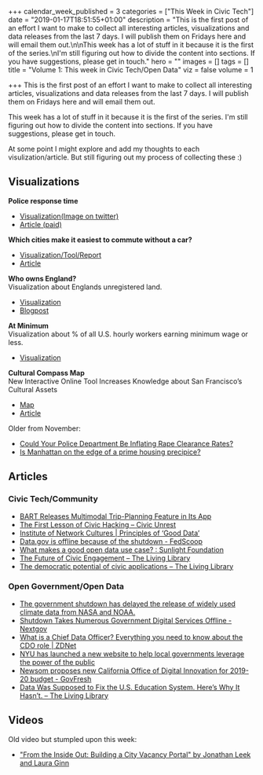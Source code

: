 +++
calendar_week_published = 3
categories = ["This Week in Civic Tech"]
date = "2019-01-17T18:51:55+01:00"
description = "This is the first post of an effort I want to make to collect all interesting articles, visualizations and data releases from the last 7 days. I will publish them on Fridays here and will email them out.\n\nThis week has a lot of stuff in it because it is the first of the series.\nI'm still figuring out how to divide the content into sections. If you have suggestions, please get in touch."
hero = ""
images = []
tags = []
title = "Volume 1: This week in Civic Tech/Open Data"
viz = false
volume = 1

+++
This is the first post of an effort I want to make to collect all interesting articles, visualizations and data releases from the last 7 days. I will publish them on Fridays here and will email them out.

This week has a lot of stuff in it because it is the first of the series.
I'm still figuring out how to divide the content into sections. If you have suggestions, please get in touch.

At some point I might explore and add my thoughts to each visulization/article. But still figuring out my process of collecting these :) 


## Visualizations

**Police response time**

* [Visualization(Image on twitter)](https://mobile.twitter.com/Ashley_J_Kirk/status/1084719937082572800)
* [Article (paid)](https://www.telegraph.co.uk/news/2019/01/13/crime-victims-wait-half-hour-police-respond-999-calls-response/)

**Which cities make it easiest to commute without a car?**

* [Visualization/Tool/Report](https://naindicators.itdp.org)
* [Article](https://www.fastcompany.com/90292527/which-cities-make-it-easiest-to-commute-without-a-car)

**Who owns England?**  
Visualization about Englands unregistered land. 

* [Visualization](http://unregistered.whoownsengland.org)
* [Blogpost](https://whoownsengland.org/2019/01/11/the-holes-in-the-map-englands-unregistered-land/)

**At Minimum**  
Visualization about % of all U.S. hourly workers earning minimum wage or less. 

* [Visualization](https://public.tableau.com/profile/justindavis#!/vizhome/AtMinimum/AtMinimum?publish=yes)

**Cultural Compass Map**  
New Interactive Online Tool Increases Knowledge about San Francisco’s Cultural Assets

* [Map](https://culturecompass.org)
* [Article](https://cast-sf.org/cast-announces-culture-compass-map/)

Older from November:

* [Could Your Police Department Be Inflating Rape Clearance Rates?](https://projects.propublica.org/graphics/rape_clearance)
* [Is Manhattan on the edge of a prime housing precipice?](https://www.ft.com/content/db675edc-c7f2-11e8-86e6-19f5b7134d1c)

## Articles

### Civic Tech/Community

* [BART Releases Multimodal Trip-Planning Feature in Its App](http://www.govtech.com/fs/transportation/BART-Releases-Multimodal-Trip-Planning-Feature-in-Its-App.html)
* [The First Lesson of Civic Hacking – Civic Unrest](https://civicunrest.com/2019/01/09/the-first-lesson-of-civic-hacking)
* [Institute of Network Cultures | Principles of ‘Good Data’](http://networkcultures.org/blog/2019/01/11/principles-of-good-data/)
* [Data.gov is offline because of the shutdown - FedScoop](https://www.fedscoop.com/data-gov-open-data-offline-shutdown/)
* [What makes a good open data use case? : Sunlight Foundation](https://sunlightfoundation.com/2019/01/11/what-makes-a-good-open-data-use-case/)
* [The Future of Civic Engagement – The Living Library](https://thegovlab.us6.list-manage.com/track/click?u=1a990feb5c&id=e4a4a2f813&e=7b9655a99a)
* [The democratic potential of civic applications – The Living Library](https://thegovlab.us6.list-manage.com/track/click?u=1a990feb5c&id=6476dda155&e=7b9655a99a)

### Open Government/Open Data

* [The government shutdown has delayed the release of widely used climate data from NASA and NOAA.](https://www.nytimes.com/2019/01/15/climate/government-shutdown-climate-change.html)
* [Shutdown Takes Numerous Government Digital Services Offline - Nextgov](http://bit.ly/2stSXV7)
* [What is a Chief Data Officer? Everything you need to know about the CDO role | ZDNet](https://www.zdnet.com/article/what-is-a-chief-data-officer-everything-you-need-to-know-about-the-cdo-role/)
* [NYU has launched a new website to help local governments leverage the power of the public](https://statescoop.com/nyus-people-led-innovation-project-launches-new-website/)
* [Newsom proposes new California Office of Digital Innovation for 2019-20 budget - GovFresh](https://govfresh.com/2019/01/newsom-proposes-new-california-office-of-digital-innovation-for-2019-20-budget/)
* [Data Was Supposed to Fix the U.S. Education System. Here’s Why It Hasn’t. – The Living Library](https://thelivinglib.org/data-was-supposed-to-fix-the-u-s-education-system-heres-why-it-hasnt/?utm_source=Digest&utm_campaign=d8affbbaa0-RSS_EMAIL_CAMPAIGN&utm_medium=email&utm_term=0_d90a01c7ff-d8affbbaa0-87696337)


## Videos

Old video but stumpled upon this week:

* ["From the Inside Out: Building a City Vacancy Portal" by Jonathan Leek and Laura Ginn](https://www.youtube.com/watch?v=lin8zqkSH2o)